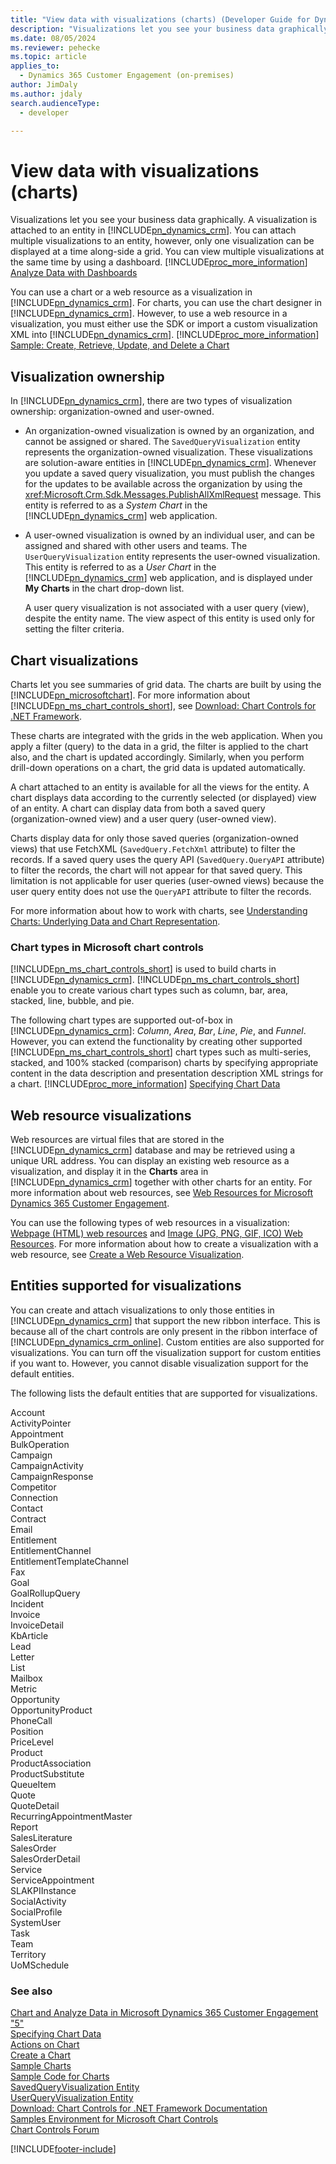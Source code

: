 ```yaml
---
title: "View data with visualizations (charts) (Developer Guide for Dynamics 365 Customer Engagement) | MicrosoftDocs"
description: "Visualizations let you see your business data graphically. A visualization is attached to an entity in Dynamics 365 Customer Engagement. You can attach multiple visualizations to an entity, however, only one visualization can be displayed at a time along-side a grid. You can view multiple visualizations at the same time by using a dashboard."
ms.date: 08/05/2024
ms.reviewer: pehecke
ms.topic: article
applies_to: 
  - Dynamics 365 Customer Engagement (on-premises)
author: JimDaly
ms.author: jdaly
search.audienceType: 
  - developer

---
```

# View data with visualizations (charts)

Visualizations let you see your business data graphically. A visualization is attached to an entity in [!INCLUDE[pn_dynamics_crm](../../includes/pn-dynamics-crm.md)]. You can attach multiple visualizations to an entity, however, only one visualization can be displayed at a time along-side a grid. You can view multiple visualizations at the same time by using a dashboard. [!INCLUDE[proc_more_information](../../includes/proc-more-information.md)] [Analyze Data with Dashboards](analyze-data-with-dashboards.md)  
  
 You can use a chart or a web resource as a visualization in [!INCLUDE[pn_dynamics_crm](../../includes/pn-dynamics-crm.md)]. For charts, you can use the chart designer in [!INCLUDE[pn_dynamics_crm](../../includes/pn-dynamics-crm.md)]. However, to use a web resource in a visualization, you must either use the SDK or import a custom visualization XML into [!INCLUDE[pn_dynamics_crm](../../includes/pn-dynamics-crm.md)]. [!INCLUDE[proc_more_information](../../includes/proc-more-information.md)] [Sample: Create, Retrieve, Update, and Delete a Chart](sample-create-retrieve-update-delete-chart.md)  
  
<a name="VisualizationTypes"></a>   
## Visualization ownership  
 In [!INCLUDE[pn_dynamics_crm](../../includes/pn-dynamics-crm.md)], there are two types of visualization ownership: organization-owned and user-owned.  
  
- An organization-owned visualization is owned by an organization, and cannot be assigned or shared. The `SavedQueryVisualization` entity represents the organization-owned visualization. These visualizations are solution-aware entities in [!INCLUDE[pn_dynamics_crm](../../includes/pn-dynamics-crm.md)]. Whenever you update a saved query visualization, you must publish the changes for the updates to be available across the organization by using the <xref:Microsoft.Crm.Sdk.Messages.PublishAllXmlRequest> message. This entity is referred to as a *System Chart* in the [!INCLUDE[pn_dynamics_crm](../../includes/pn-dynamics-crm.md)] web application.  
  
- A user-owned visualization is owned by an individual user, and can be assigned and shared with other users and teams. The `UserQueryVisualization` entity represents the user-owned visualization. This entity is referred to as a *User Chart* in the [!INCLUDE[pn_dynamics_crm](../../includes/pn-dynamics-crm.md)] web application, and is displayed under **My Charts** in the chart drop-down list.  
  
  A user query visualization is not associated with a user query (view), despite the entity name. The view aspect of this entity is used only for setting the filter criteria.  
  
<a name="Charts"></a>   
## Chart visualizations  
 Charts let you see summaries of grid data. The charts are built by using the [!INCLUDE[pn_microsoftchart](../../includes/pn-microsoftchart.md)]. For more information about [!INCLUDE[pn_ms_chart_controls_short](../../includes/pn-ms-chart-controls-short.md)], see [Download: Chart Controls for .NET Framework](https://go.microsoft.com/fwlink/p/?LinkId=128852).  
  
 These charts are integrated with the grids in the web application. When you apply a filter (query) to the data in a grid, the filter is applied to the chart also, and the chart is updated accordingly. Similarly, when you perform drill-down operations on a chart, the grid data is updated automatically.  
  
 A chart attached to an entity is available for all the views for the entity. A chart displays data according to the currently selected (or displayed) view of an entity. A chart can display data from both a saved query (organization-owned view) and a user query (user-owned view).  
  
 Charts display data for only those saved queries (organization-owned views) that use FetchXML (`SavedQuery.FetchXml` attribute) to filter the records. If a saved query uses the query API (`SavedQuery.QueryAPI` attribute) to filter the records, the chart will not appear for that saved query. This limitation is not applicable for user queries (user-owned views) because the user query entity does not use the `QueryAPI` attribute to filter the records.  
  
 For more information about how to work with charts, see [Understanding Charts: Underlying Data and Chart Representation](understand-charts-underlying-data-chart-representation.md).  
  
<a name="ChartTypes"></a>   
### Chart types in Microsoft chart controls  
 [!INCLUDE[pn_ms_chart_controls_short](../../includes/pn-ms-chart-controls-short.md)] is used to build charts in [!INCLUDE[pn_dynamics_crm](../../includes/pn-dynamics-crm.md)]. [!INCLUDE[pn_ms_chart_controls_short](../../includes/pn-ms-chart-controls-short.md)] enable you to create various chart types such as column, bar, area, stacked, line, bubble, and pie.  
  
 The following chart types are supported out-of-box in [!INCLUDE[pn_dynamics_crm](../../includes/pn-dynamics-crm.md)]: *Column*, *Area*, *Bar*, *Line*, *Pie*, and *Funnel*. However, you can extend the functionality by creating other supported [!INCLUDE[pn_ms_chart_controls_short](../../includes/pn-ms-chart-controls-short.md)] chart types such as multi-series, stacked, and 100% stacked (comparison) charts by specifying appropriate content in the data description and presentation description XML strings for a chart. [!INCLUDE[proc_more_information](../../includes/proc-more-information.md)] [Specifying Chart Data](understand-charts-underlying-data-chart-representation.md)  
  
<a name="WebResources"></a>   
## Web resource visualizations  
 Web resources are virtual files that are stored in the [!INCLUDE[pn_dynamics_crm](../../includes/pn-dynamics-crm.md)] database and may be retrieved using a unique URL address. You can display an existing web resource as a visualization, and display it in the **Charts** area in [!INCLUDE[pn_dynamics_crm](../../includes/pn-dynamics-crm.md)] together with other charts for an entity. For more information about web resources, see [Web Resources for Microsoft Dynamics 365 Customer Engagement](../web-resources.md).  
  
 You can use the following types of web resources in a visualization: [Webpage (HTML) web resources](../webpage-html-web-resources.md) and [Image (JPG, PNG, GIF, ICO) Web Resources](../image-web-resources.md). For more information about how to create a visualization with a web resource, see [Create a Web Resource Visualization](create-visualization-chart.md#CreateWRVisualization).  
  
<a name="SupportedVisualizationEntities"></a>   
## Entities supported for visualizations  
 You can create and attach visualizations to only those entities in [!INCLUDE[pn_dynamics_crm](../../includes/pn-dynamics-crm.md)] that support the new ribbon interface. This is because all of the chart controls are only present in the ribbon interface of [!INCLUDE[pn_dynamics_crm_online](../../includes/pn-dynamics-crm-online.md)]. Custom entities are also supported for visualizations. You can turn off the visualization support for custom entities if you want to. However, you cannot disable visualization support for the default entities.  
  
 The following lists the default entities that are supported for visualizations.  
  
 Account  
ActivityPointer  
Appointment  
BulkOperation  
Campaign  
CampaignActivity  
CampaignResponse  
Competitor  
Connection  
Contact  
Contract  
Email  
Entitlement  
EntitlementChannel  
EntitlementTemplateChannel  
Fax  
Goal  
GoalRollupQuery  
Incident  
Invoice  
InvoiceDetail  
KbArticle  
Lead  
Letter  
List  
Mailbox  
Metric  
Opportunity  
OpportunityProduct  
PhoneCall  
Position  
PriceLevel  
Product  
ProductAssociation  
ProductSubstitute  
QueueItem  
Quote  
QuoteDetail  
RecurringAppointmentMaster  
Report  
SalesLiterature  
SalesOrder  
SalesOrderDetail  
Service  
ServiceAppointment  
SLAKPIInstance  
SocialActivity  
SocialProfile  
SystemUser  
Task  
Team  
Territory  
UoMSchedule  
  
### See also  
 [Chart and Analyze Data in Microsoft Dynamics 365 Customer Engagement "5"](customize-visualizations-dashboards.md)   
 [Specifying Chart Data](understand-charts-underlying-data-chart-representation.md)   
 [Actions on Chart](actions-visualizations-charts.md)   
 [Create a Chart](create-visualization-chart.md)   
 [Sample Charts](sample-charts.md)   
 [Sample Code for Charts](sample-code-charts-visualizations.md)   
 [SavedQueryVisualization Entity](../entities/savedqueryvisualization.md)   
 [UserQueryVisualization Entity](../entities/userqueryvisualization.md)   
 [Download: Chart Controls for .NET Framework Documentation](https://go.microsoft.com/fwlink/p/?LinkId=128301)   
 [Samples Environment for Microsoft Chart Controls](https://code.msdn.microsoft.com/mschart)   
 [Chart Controls Forum](https://go.microsoft.com/fwlink/p/?LinkId=128713)


[!INCLUDE[footer-include](../../../../includes/footer-banner.md)]
